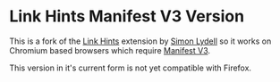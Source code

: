 # Link Hints Manifest V3 Version

<img src="icon.svg" alt="" align="left" style="margin-right: 1em;">

This is a fork of the [Link Hints](https://github.com/lydell/LinkHints) extension by [Simon Lydell](https://github.com/lydell) so it works on Chromium based browsers which require [Manifest V3](https://developer.chrome.com/docs/extensions/develop/migrate/what-is-mv3).

This version in it's current form is not yet compatible with Firefox.
